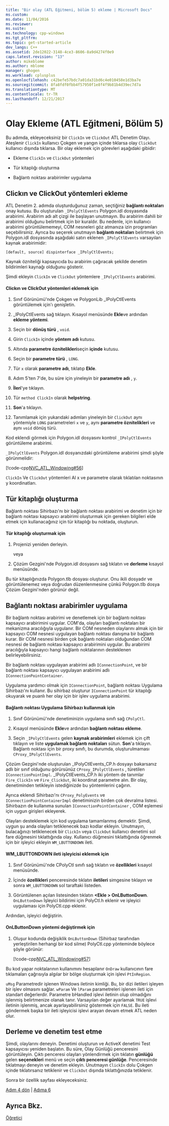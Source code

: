 ```yaml
---
title: "Bir olay (ATL Eğitmeni, bölüm 5) ekleme | Microsoft Docs"
ms.custom: 
ms.date: 11/04/2016
ms.reviewer: 
ms.suite: 
ms.technology: cpp-windows
ms.tgt_pltfrm: 
ms.topic: get-started-article
dev_langs: C++
ms.assetid: 2de12022-3148-4ce3-8606-8a9d4274f0e9
caps.latest.revision: "13"
author: mikeblome
ms.author: mblome
manager: ghogen
ms.workload: cplusplus
ms.openlocfilehash: c42befe57bdc7a01da31bd6c4e010458e1d3ba7e
ms.sourcegitcommit: 8fa8fdf0fbb4f57950f1e8f4f9b81b4d39ec7d7a
ms.translationtype: MT
ms.contentlocale: tr-TR
ms.lasthandoff: 12/21/2017
---
```

# <a name="adding-an-event-atl-tutorial-part-5"></a>Olay Ekleme (ATL Eğitmeni, Bölüm 5)
Bu adımda, ekleyeceksiniz bir `ClickIn` ve `ClickOut` ATL Denetim Olayı. Ateşlenir `ClickIn` kullanıcı Çokgen ve yangın içinde tıklarsa olay `ClickOut` kullanıcı dışında tıklarsa. Bir olay eklemek için görevleri aşağıdaki gibidir:  
  
-   Ekleme `ClickIn` ve `ClickOut` yöntemleri  
  
-   Tür kitaplığı oluşturma  
  
-   Bağlantı noktası arabirimler uygulama  
  
## <a name="adding-the-clickin-and-clickout-methods"></a>Clickın ve ClickOut yöntemleri ekleme  
 ATL Denetim 2. adımda oluşturduğunuz zaman, seçtiğiniz **bağlantı noktaları** onay kutusu. Bu oluşturulan `_IPolyCtlEvents` Polygon.idl dosyasında arabirimi. Arabirim adı alt çizgi ile başlayan unutmayın. Bu arabirim dahili bir arabirimi olduğunu belirtmek için bir kuraldır. Bu nedenle, için kullanıcı arabirimi görüntülememeyi, COM nesneleri göz atmanıza izin programları seçebilirsiniz. Ayrıca bu seçerek unutmayın **bağlantı noktaları** belirtmek için Polygon.idl dosyasında aşağıdaki satırı eklenen `_IPolyCtlEvents` varsayılan kaynak arabirimidir:  
  
 `[default, source] dispinterface _IPolyCtlEvents;`  
  
 Kaynak özniteliği kapsayıcıda bu arabirim çağıracak şekilde denetim bildirimleri kaynağı olduğunu gösterir.  
  
 Şimdi ekleyin `ClickIn` ve `ClickOut` yöntemlere `_IPolyCtlEvents` arabirimi.  
  
#### <a name="to-add-the-clickin-and-clickout-methods"></a>Clickın ve ClickOut yöntemleri eklemek için  
  
1.  Sınıf Görünümü'nde Çokgen ve PolygonLib _IPolyCtlEvents görüntülemek için'ı genişletin.  
  
2.  _IPolyCtlEvents sağ tıklayın. Kısayol menüsünde **Ekle**ve ardından **ekleme yöntemi**.  
  
3.  Seçin bir **dönüş türü** , `void`.  
  
4.  Girin `ClickIn` içinde **yöntem adı** kutusu.  
  
5.  Altında **parametre öznitelikleri**seçin **içinde** kutusu.  
  
6.  Seçin bir **parametre türü** , `LONG`.  
  
7.  Tür `x` olarak **parametre adı**, tıklatıp **Ekle**.  
  
8.  Adım 5'ten 7'de, bu süre için yineleyin bir **parametre adı** , `y`.  
  
9. **İleri**'ye tıklayın.  
  
10. Tür `method ClickIn` olarak **helpstring**.  
  
11. **Son**'a tıklayın.  
  
12. Tanımlamak için yukarıdaki adımları yineleyin bir `ClickOut` aynı yöntemiyle `LONG` parametreleri `x` ve `y`, aynı **parametre öznitelikleri** ve aynı `void` dönüş türü.  
  
 Kod eklendi görmek için Polygon.idl dosyasını kontrol `_IPolyCtlEvents` görüntüleme arabirimi.  
  
 `_IPolyCtlEvents` Polygon.idl dosyanızdaki görüntüleme arabirimi şimdi şöyle görünmelidir:  
  
 [!code-cpp[NVC_ATL_Windowing#56](../atl/codesnippet/cpp/adding-an-event-atl-tutorial-part-5_1.idl)]  
  
 `ClickIn` Ve `ClickOut` yöntemleri Al x ve parametre olarak tıklatılan noktasının y koordinatları.  
  
## <a name="generating-the-type-library"></a>Tür kitaplığı oluşturma  
 Bağlantı noktası Sihirbazı'nı bir bağlantı noktası arabirimi ve denetim için bir bağlantı noktası kapsayıcı arabirimi oluşturmak için gereken bilgileri elde etmek için kullanacağınız için tür kitaplığı bu noktada, oluşturun.  
  
#### <a name="to-generate-the-type-library"></a>Tür kitaplığı oluşturmak için  
  
1.  Projenizi yeniden derleyin.  
  
     veya  
  
2.  Çözüm Gezgini'nde Polygon.idl dosyasını sağ tıklatın ve **derleme** kısayol menüsünde.  
  
 Bu tür kitaplığınızda Polygon.tlb dosyası oluşturur. Onu ikili dosyadır ve görüntülenemez veya doğrudan düzenlenmesine çünkü Polygon.tlb dosya Çözüm Gezgini'nden görünür değil.  
  
## <a name="implementing-the-connection-point-interfaces"></a>Bağlantı noktası arabirimler uygulama  
 Bir bağlantı noktası arabirimi ve denetlemek için bir bağlantı noktası kapsayıcı arabirimini uygular. COM'da, olayları bağlantı noktaları bir mekanizma aracılığıyla uygulanır. Bir COM nesneden olaylarını almak için bir kapsayıcı COM nesnesi uygulayan bağlantı noktası danışma bir bağlantı kurar. Bir COM nesnesi birden çok bağlantı noktaları olduğundan COM nesnesi de bağlantı noktası kapsayıcı arabirimini uygular. Bu arabirimi aracılığıyla kapsayıcı hangi bağlantı noktalarının desteklenen belirleyebilirsiniz.  
  
 Bir bağlantı noktası uygulayan arabirimi adlı `IConnectionPoint`, ve bir bağlantı noktası kapsayıcı uygulayan arabirimi adlı `IConnectionPointContainer`.  
  
 Uygulama yardımcı olmak için `IConnectionPoint`, bağlantı noktası Uygulama Sihirbazı'nı kullanır. Bu sihirbaz oluşturur `IConnectionPoint` tür kitaplığı okuyarak ve puanlı her olay için bir işlev uygulama arabirimi.  
  
#### <a name="to-use-the-implement-connection-point-wizard"></a>Bağlantı noktası Uygulama Sihirbazı kullanmak için  
  
1.  Sınıf Görünümü'nde denetiminizin uygulama sınıfı sağ `CPolyCtl`.  
  
2.  Kısayol menüsünde **Ekle**ve ardından **bağlantı noktası ekleme**.  
  
3.  Seçin `_IPolyCtlEvents` gelen **kaynak arabirimleri** eklemek için çift tıklayın ve liste **uygulamak bağlantı noktaları** sütun. **Son**'a tıklayın. Bağlantı noktası için bir proxy sınıfı, bu durumda, oluşturulmaması `CProxy_IPolyCtlEvents`.  
  
 Çözüm Gezgini'nde oluşturulan _IPolyCtlEvents_CP.h dosyayı bakarsanız adlı bir sınıf olduğunu görürsünüz `CProxy_IPolyCtlEvents` , türetilen `IConnectionPointImpl`. _IPolyCtlEvents_CP.h iki yöntem de tanımlar `Fire_ClickIn` ve `Fire_ClickOut`, iki koordinat parametre alın. Bir olay, denetiminden tetikleyin istediğinizde bu yöntemlerini çağırın.  
  
 Ayrıca eklendi Sihirbazı'nı `CProxy_PolyEvents` ve `IConnectionPointContainerImpl` denetiminizin birden çok devralma listesi. Sihirbazın de kullanıma sunulan `IConnectionPointContainer` , COM eşlemesi için uygun girişleri ekleyerek.  
  
 Olayları desteklemek için kod uygulama tamamlanmış demektir. Şimdi, uygun şu anda olayları tetiklenecek bazı kodlar ekleyin. Unutmayın, bulacağınızı tetiklenecek bir `ClickIn` veya `ClickOut` kullanıcı denetimi sol fare düğmesini tıklattığında olay. Kullanıcı düğmesini tıklattığında öğrenmek için bir işleyici ekleyin `WM_LBUTTONDOWN` ileti.  
  
#### <a name="to-add-a-handler-for-the-wmlbuttondown-message"></a>WM_LBUTTONDOWN ileti işleyicisi eklemek için  
  
1.  Sınıf Görünümü'nde CPolyCtl sınıfı sağ tıklatın ve **özellikleri** kısayol menüsünde.  
  
2.  İçinde **özellikleri** penceresinde tıklatın **iletileri** simgesine tıklayın ve sonra `WM_LBUTTONDOWN` sol taraftaki listeden.  
  
3.  Görüntülenen açılan listesinden tıklatın  **\<Ekle > OnLButtonDown**. `OnLButtonDown` İşleyici bildirimi için PolyCtl.h eklenir ve işleyici uygulaması için PolyCtl.cpp eklenir.  
  
 Ardından, işleyici değiştirin.  
  
#### <a name="to-modify-the-onlbuttondown-method"></a>OnLButtonDown yöntemi değiştirmek için  
  
1.  Oluşur kodunda değişiklik `OnLButtonDown` (Sihirbaz tarafından yerleştirilen herhangi bir kod silme) PolyCtl.cpp yönteminde böylece şöyle görünür:  
  
     [!code-cpp[NVC_ATL_Windowing#57](../atl/codesnippet/cpp/adding-an-event-atl-tutorial-part-5_2.cpp)]  
  
 Bu kod yapar noktalarının kullanımını hesaplanır `OnDraw` kullanıcının fare tıklamaları çağrısıyla algılar bir bölge oluşturmak için işlevi `PtInRegion`.  
  
 `uMsg` Parametredir işlenen Windows iletinin kimliği. Bu, bir dizi iletileri işleyen bir işlev olmasını sağlar. `wParam` Ve `lParam` parametreleri işlenen ileti için standart değerlerdir. Parametre bHandled işlevi iletinin olup olmadığını işlenmiş belirtmenize olanak tanır. Varsayılan değer ayarlamak `TRUE` işlevi iletinin işlenmiş, ancak ayarlayabilirsiniz göstermek için `FALSE`. Bu ileti göndermek başka bir ileti işleyicisi işlevi arayan devam etmek ATL neden olur.  
  
## <a name="building-and-testing-the-control"></a>Derleme ve denetim test etme  
 Şimdi, olaylarını deneyin. Denetimi oluşturun ve ActiveX denetimi Test kapsayıcısı yeniden başlatın. Bu süre, Olay Günlüğü penceresini görüntüleyin. Çıktı penceresi olayları yönlendirmek için tıklatın **günlüğü** gelen **seçenekleri** menü ve seçin **çıktı penceresi günlüğe**. Penceresinde tıklatmayı deneyin ve denetim ekleyin. Unutmayın `ClickIn` dolu Çokgen içinde tıklatırsanız tetiklenir ve `ClickOut` dışında tıklattığınızda tetiklenir.  
  
 Sonra bir özellik sayfası ekleyeceksiniz.  
  
 [Adım 4 dön](../atl/changing-the-drawing-code-atl-tutorial-part-4.md) &#124; [Adıma 6](../atl/adding-a-property-page-atl-tutorial-part-6.md)  
  
## <a name="see-also"></a>Ayrıca Bkz.  
 [Öğretici](../atl/active-template-library-atl-tutorial.md)

